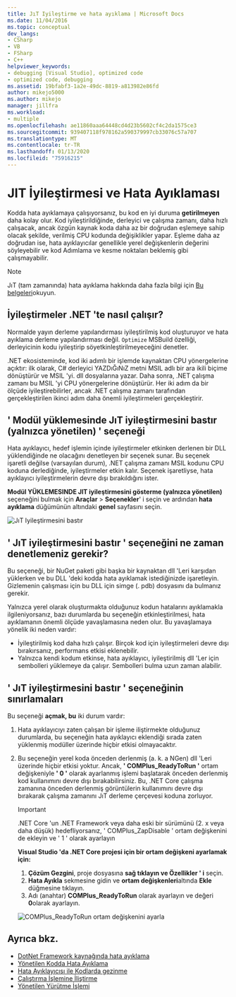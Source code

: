 ```yaml
---
title: JıT Iyileştirme ve hata ayıklama | Microsoft Docs
ms.date: 11/04/2016
ms.topic: conceptual
dev_langs:
- CSharp
- VB
- FSharp
- C++
helpviewer_keywords:
- debugging [Visual Studio], optimized code
- optimized code, debugging
ms.assetid: 19bfabf3-1a2e-49dc-8819-a813982e86fd
author: mikejo5000
ms.author: mikejo
manager: jillfra
ms.workload:
- multiple
ms.openlocfilehash: ae11860aaa64448cd4d23b5602cf4c2da1575ce3
ms.sourcegitcommit: 939407118f978162a590379997cb33076c57a707
ms.translationtype: MT
ms.contentlocale: tr-TR
ms.lasthandoff: 01/13/2020
ms.locfileid: "75916215"
---
```

# <a name="jit-optimization-and-debugging"></a>JIT İyileştirmesi ve Hata Ayıklaması
Kodda hata ayıklamaya çalışıyorsanız, bu kod en iyi duruma **getirilmeyen** daha kolay olur. Kod iyileştirildiğinde, derleyici ve çalışma zamanı, daha hızlı çalışacak, ancak özgün kaynak koda daha az bir doğrudan eşlemeye sahip olacak şekilde, verilmiş CPU kodunda değişiklikler yapar. Eşleme daha az doğrudan ise, hata ayıklayıcılar genellikle yerel değişkenlerin değerini söyleyebilir ve kod Adımlama ve kesme noktaları beklemiş gibi çalışmayabilir.

> [!NOTE]
> JıT (tam zamanında) hata ayıklama hakkında daha fazla bilgi için [Bu belgeleri](../debugger/debug-using-the-just-in-time-debugger.md)okuyun.

## <a name="how-optimizations-work-in-net"></a>İyileştirmeler .NET 'te nasıl çalışır? 
Normalde yayın derleme yapılandırması iyileştirilmiş kod oluşturuyor ve hata ayıklama derleme yapılandırması değil. `Optimize` MSBuild özelliği, derleyicinin kodu iyileştirip söyetkinleştirilmeyeceğini denetler.

.NET ekosisteminde, kod iki adımlı bir işlemde kaynaktan CPU yönergelerine açıktır: ilk olarak, C# derleyici YAZDıĞıNıZ metni MSIL adlı bir ara ikili biçime dönüştürür ve MSIL 'yi. dll dosyalarına yazar. Daha sonra, .NET çalışma zamanı bu MSIL 'yi CPU yönergelerine dönüştürür. Her iki adım da bir ölçüde iyileştirebilirler, ancak .NET çalışma zamanı tarafından gerçekleştirilen ikinci adım daha önemli iyileştirmeleri gerçekleştirir.

## <a name="the-suppress-jit-optimization-on-module-load-managed-only-option"></a>' Modül yüklemesinde JıT iyileştirmesini bastır (yalnızca yönetilen) ' seçeneği
Hata ayıklayıcı, hedef işlemin içinde iyileştirmeler etkinken derlenen bir DLL yüklendiğinde ne olacağını denetleyen bir seçenek sunar. Bu seçenek işaretli değilse (varsayılan durum), .NET çalışma zamanı MSIL kodunu CPU koduna derlediğinde, iyileştirmeler etkin kalır. Seçenek işaretliyse, hata ayıklayıcı iyileştirmelerin devre dışı bırakıldığını ister.

**Modül YÜKLEMESINDE JIT iyileştirmesini gösterme (yalnızca yönetilen)** seçeneğini bulmak için **Araçlar** > **Seçenekler**' i seçin ve ardından **hata ayıklama** düğümünün altındaki **genel** sayfasını seçin.

![JıT Iyileştirmesini bastır](../debugger/media/suppress-jit-tool-options.png "JıT Iyileştirmesini bastır")

## <a name="when-should-you-check-the-suppress-jit-optimization-option"></a>' JıT iyileştirmesini bastır ' seçeneğini ne zaman denetlemeniz gerekir?
Bu seçeneği, bir NuGet paketi gibi başka bir kaynaktan dll 'Leri karşıdan yüklerken ve bu DLL 'deki kodda hata ayıklamak istediğinizde işaretleyin. Gizlemenin çalışması için bu DLL için simge (. pdb) dosyasını da bulmanız gerekir.

Yalnızca yerel olarak oluşturmakta olduğunuz kodun hatalarını ayıklamakla ilgileniyorsanız, bazı durumlarda bu seçeneğin etkinleştirilmesi, hata ayıklamanın önemli ölçüde yavaşlamasına neden olur. Bu yavaşlamaya yönelik iki neden vardır:

* İyileştirilmiş kod daha hızlı çalışır. Birçok kod için iyileştirmeleri devre dışı bırakırsanız, performans etkisi eklenebilir.
* Yalnızca kendi kodum etkinse, hata ayıklayıcı, iyileştirilmiş dll 'Ler için sembolleri yüklemeye da çalışır. Sembolleri bulma uzun zaman alabilir.

## <a name="limitations-of-the-suppress-jit-optimization-option"></a>' JıT iyileştirmesini bastır ' seçeneğinin sınırlamaları 
Bu seçeneği **açmak, bu** iki durum vardır:

1. Hata ayıklayıcıyı zaten çalışan bir işleme iliştirmekte olduğunuz durumlarda, bu seçeneğin hata ayıklayıcı eklendiği sırada zaten yüklenmiş modüller üzerinde hiçbir etkisi olmayacaktır.
2. Bu seçeneğin yerel koda önceden derlenmiş (a. k. a NGen) dll 'Leri üzerinde hiçbir etkisi yoktur. Ancak, **' COMPlus_ReadyToRun '** ortam değişkeniyle **' 0 '** olarak ayarlanmış işlemi başlatarak önceden derlenmiş kod kullanımını devre dışı bırakabilirsiniz. Bu, .NET Core çalışma zamanına önceden derlenmiş görüntülerin kullanımını devre dışı bırakarak çalışma zamanını JıT derleme çerçevesi koduna zorluyor. 

    > [!IMPORTANT]
    > .NET Core 'un .NET Framework veya daha eski bir sürümünü (2. x veya daha düşük) hedefliyorsanız, ' COMPlus_ZapDisable ' ortam değişkenini de ekleyin ve ' 1 ' olarak ayarlayın

    **Visual Studio 'da .NET Core projesi için bir ortam değişkeni ayarlamak için:**
    1. **Çözüm Gezgini**, proje dosyasına **sağ tıklayın ve Özellikler ' i** seçin.
    2. **Hata Ayıkla** sekmesine gidin ve **ortam değişkenleri**altında **Ekle** düğmesine tıklayın.
    3. Adı (anahtar) **COMPlus_ReadyToRun** olarak ayarlayın ve değeri **0**olarak ayarlayın.

    ![COMPlus_ReadyToRun ortam değişkenini ayarla](../debugger/media/environment-variables-debug-menu.png "COMPlus_ReadyToRun ortam değişkenini ayarla")

## <a name="see-also"></a>Ayrıca bkz.
- [DotNet Framework kaynağında hata ayıklama](../debugger/how-to-debug-dotnet-framework-source.md)
- [Yönetilen Kodda Hata Ayıklama](../debugger/debugging-managed-code.md)
- [Hata Ayıklayıcısı ile Kodlarda gezinme](../debugger/navigating-through-code-with-the-debugger.md)
- [Çalıştırma İşlemine İliştirme](../debugger/attach-to-running-processes-with-the-visual-studio-debugger.md)
- [Yönetilen Yürütme İşlemi](/dotnet/standard/managed-execution-process)
